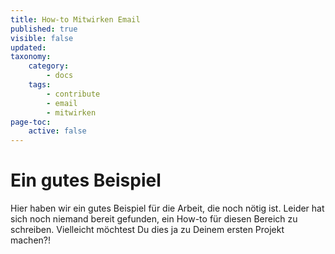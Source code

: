 ```yaml
---
title: How-to Mitwirken Email
published: true
visible: false
updated:
taxonomy:
    category:
        - docs
    tags:
        - contribute
        - email
        - mitwirken
page-toc:
    active: false
---
```



# Ein gutes Beispiel

Hier haben wir ein gutes Beispiel für die Arbeit, die noch nötig ist. Leider hat sich noch niemand bereit gefunden, ein How-to für diesen Bereich zu schreiben. Vielleicht möchtest Du dies ja zu Deinem ersten Projekt machen?!
